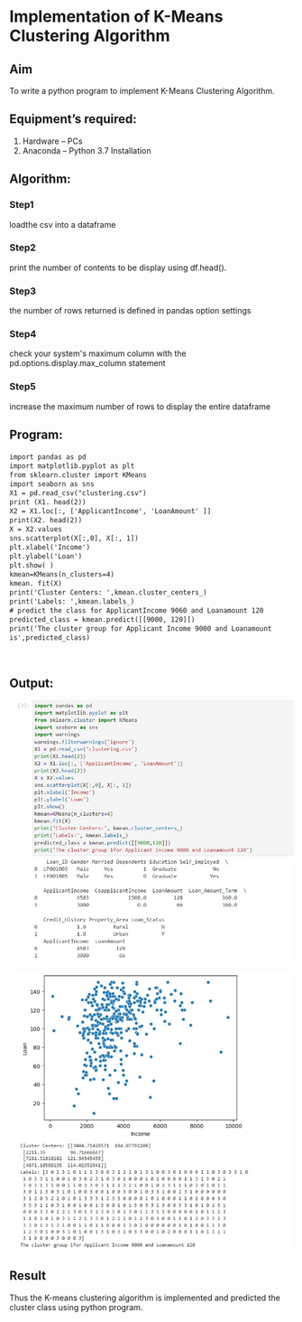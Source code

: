 # Implementation of K-Means Clustering Algorithm
## Aim
To write a python program to implement K-Means Clustering Algorithm.
## Equipment’s required:
1.	Hardware – PCs
2.	Anaconda – Python 3.7 Installation

## Algorithm:

### Step1
loadthe csv into a dataframe

### Step2
print the number of contents to be display using df.head().

### Step3
the number of rows returned is defined in pandas option settings

### Step4
check your system's maximum column with the pd.options.display.max_column statement

### Step5
increase the maximum number of rows to display the entire dataframe

## Program:
```
import pandas as pd
import matplotlib.pyplot as plt
from sklearn.cluster import KMeans
import seaborn as sns
X1 = pd.read_csv("clustering.csv")
print (X1. head(2))
X2 = X1.loc[:, ['ApplicantIncome', 'LoanAmount' ]]
print(X2. head(2))
X = X2.values
sns.scatterplot(X[:,0], X[:, 1])
plt.xlabel('Income')
plt.ylabel('Loan')
plt.show( )
kmean=KMeans(n_clusters=4)
kmean. fit(X)
print('Cluster Centers: ',kmean.cluster_centers_)
print('Labels: ',kmean.labels_)
# predict the class for ApplicantIncome 9060 and Loanamount 120
predicted_class = kmean.predict([[9000, 120]])
print('The cluster group for Applicant Income 9000 and Loanamount is',predicted_class)



```
## Output:

![output](https://github.com/Hemapriya-2004/K-Means-Clustering-algorithm/blob/master/k1.jpg?raw=true)

![output](https://github.com/Hemapriya-2004/K-Means-Clustering-algorithm/blob/master/k2.jpg?raw=true)

## Result
Thus the K-means clustering algorithm is implemented and predicted the cluster class using python program.
